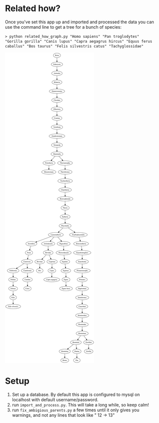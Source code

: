 # Related how?

Once you've set this app up and imported and processed the data you can use the command line to get a tree for a bunch of species:

```
> python related_how_graph.py "Homo sapiens" "Pan troglodytes" "Gorilla gorilla" "Canis lupus" "Capra aegagrus hircus" "Equus ferus caballus" "Bos taurus" "Felis silvestris catus" "Tachyglossidae"
```

![Image of relationship between several species](example.svg)

# Setup

1. Set up a database. By default this app is configured to mysql on localhost with default username/password.
2. run `import_and_process.py`. This will take a long while, so keep calm!
3. run `fix_ambigious_parents.py` a few times until it only gives you warnings, and not any lines that look like "<specie> 12 -> 13"
